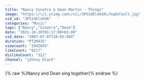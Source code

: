 ```yaml
---
title: "Nancy Sinatra & Dean Martin - Things"
image: "https:\/\/i.ytimg.com\/vi\/3P51dElxH3A\/hqdefault.jpg"
vid_id: "3P51dElxH3A"
categories: "Music"
tags: ["Nancy","Sinatra","Dean"]
date: "2021-10-29T01:17:08+03:00"
vid_date: "2007-07-07T18:05:09Z"
duration: "PT2M43S"
viewcount: "1942605"
likeCount: "9217"
dislikeCount: "312"
channel: "johnny black"
---
```

{% raw %}Nancy and Dean sing together{% endraw %}
